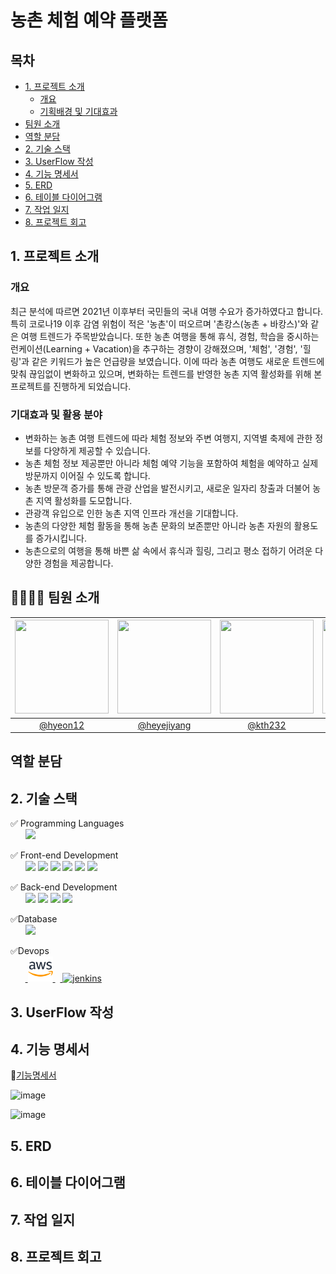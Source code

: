 # 농촌 체험 예약 플랫폼

## 목차

- [1. 프로젝트 소개](#1-프로젝트-소개)
    * [개요](#개요)
    * [기획배경 및 기대효과](#기획배경-및-기대효과)
- [팀원 소개](#팀원-소개)
- [역할 분담](#역할-분담)
- [2. 기술 스택](#2-기술-스택)
- [3. UserFlow 작성](#3-UserFlow-작성)
- [4. 기능 명세서](#4-기능-명세서)
- [5. ERD](#5-ERD)
- [6. 테이블 다이어그램](#6-테이블-다이어그램)
- [7. 작업 일지](#7-작업-일지)
- [8. 프로젝트 회고](#8-프로젝트-회고)

## 1. 프로젝트 소개

### 개요

최근 분석에 따르면 2021년 이후부터 국민들의 국내 여행 수요가 증가하였다고 합니다. 특히 코로나19 이후 감염 위험이 적은 '농촌'이 떠오르며 '촌캉스(농촌 + 바캉스)'와 같은 여행 트렌드가 주목받았습니다. 또한 농촌 여행을 통해 휴식, 경험, 학습을 중시하는 런케이션(Learning + Vacation)을 추구하는 경향이 강해졌으며, '체험', '경험', '힐링'과 같은 키워드가 높은 언급량을 보였습니다. 이에 따라 농촌 여행도 새로운 트렌드에 맞춰 끊임없이 변화하고 있으며, 변화하는 트렌드를 반영한 농촌 지역 활성화를 위해 본 프로젝트를 진행하게 되었습니다.

### 기대효과 및 활용 분야

- 변화하는 농촌 여행 트렌드에 따라 체험 정보와 주변 여행지, 지역별 축제에 관한 정보를 다양하게 제공할 수 있습니다.
- 농촌 체험 정보 제공뿐만 아니라 체험 예약 기능을 포함하여 체험을 예약하고 실제 방문까지 이어질 수 있도록 합니다.
- 농촌 방문객 증가를 통해 관광 산업을 발전시키고, 새로운 일자리 창출과 더불어 농촌 지역 활성화를 도모합니다.
- 관광객 유입으로 인한 농촌 지역 인프라 개선을 기대합니다.
- 농촌의 다양한 체험 활동을 통해 농촌 문화의 보존뿐만 아니라 농촌 자원의 활용도를 증가시킵니다.
- 농촌으로의 여행을 통해 바쁜 삶 속에서 휴식과 힐링, 그리고 평소 접하기 어려운 다양한 경험을 제공합니다.

## 👨‍👩‍👧‍👦 팀원 소개
|<img src="https://avatars.githubusercontent.com/u/163953938?v=4" width="150" height="150"/>|<img src="https://avatars.githubusercontent.com/u/132132524?v=4" width="150" height="150"/>|<img src="https://avatars.githubusercontent.com/u/136600208?v=4" width="150" height="150"/>|<img src="https://avatars.githubusercontent.com/u/154653812?v=4" width="150" height="150"/>|<img src="https://avatars.githubusercontent.com/u/163940532?v=4" width="150" height="150"/>|<img src="https://avatars.githubusercontent.com/u/164159618?v=4" width="150" height="150"/>|<img src="https://avatars.githubusercontent.com/u/163953803?v=4" width="150" height="150"/>|
|:-:|:-:|:-:|:-:|:-:|:-:|:-:|
|[@hyeon12](https://github.com/hyeon12)|[@heyejiyang](https://github.com/heyejiyang)|[@kth232](https://github.com/kth232)|[@soeunl](https://github.com/soeunl)|[@siwon9](https://github.com/siwon9)|[@Yunda0204](https://github.com/Yunda0204)|[@beom33](https://github.com/beom33)|
## 역할 분담

## 2. 기술 스택

✅ Programming Languages
<br>
&nbsp;&nbsp;&nbsp;&nbsp;&nbsp;&nbsp;<img src="https://img.shields.io/badge/java-007396?style=for-the-badge&logo=java&logoColor=white">

✅ Front-end Development <br>
&nbsp;&nbsp;&nbsp;&nbsp;&nbsp;&nbsp;<img src="https://img.shields.io/badge/html5-E34F26?style=for-the-badge&logo=html5&logoColor=white">
<img src="https://img.shields.io/badge/css-1572B6?style=for-the-badge&logo=css3&logoColor=white">
<img src="https://img.shields.io/badge/javascript-F7DF1E?style=for-the-badge&logo=javascript&logoColor=black">
<img src="https://img.shields.io/badge/react-61DAFB?style=for-the-badge&logo=react&logoColor=black">
<img src="https://img.shields.io/badge/bootstrap-7952B3?style=for-the-badge&logo=bootstrap&logoColor=white">
<img src="https://img.shields.io/badge/Thymeleaf-005F0F?style=for-the-badge&logo=Thymeleaf&logoColor=white">

✅ Back-end Development <br>
&nbsp;&nbsp;&nbsp;&nbsp;&nbsp;&nbsp;<img src="https://img.shields.io/badge/spring-6DB33F?style=for-the-badge&logo=spring&logoColor=white">
<img src="https://img.shields.io/badge/springboot-6DB33F?style=for-the-badge&logo=springboot&logoColor=white">
<img src="https://img.shields.io/badge/Spring Security-6DB33F?style=for-the-badge&logo=Spring Security&logoColor=white">
<img src="https://img.shields.io/badge/gradle-02303A?style=for-the-badge&logo=gradle&logoColor=white">

✅Database <br>
&nbsp;&nbsp;&nbsp;&nbsp;&nbsp;&nbsp;<img src="https://img.shields.io/badge/oracle-F80000?style=for-the-badge&logo=oracle&logoColor=white">

✅Devops <br>
&nbsp;&nbsp;&nbsp;&nbsp;&nbsp;&nbsp;<a href="https://aws.amazon.com" target="_blank" rel="noreferrer"> <img src="https://raw.githubusercontent.com/devicons/devicon/master/icons/amazonwebservices/amazonwebservices-original-wordmark.svg" alt="aws" width="40" height="40"/> </a>
&nbsp;&nbsp;<a href="https://www.jenkins.io" target="_blank" rel="noreferrer"> <img src="https://www.vectorlogo.zone/logos/jenkins/jenkins-icon.svg" alt="jenkins" width="40" height="40"/> </a>

## 3. UserFlow 작성

## 4. 기능 명세서
📄[기능명세서](https://www.notion.so/c9d367c479054e918154883713dd2164?pvs=4)

![image](https://github.com/user-attachments/assets/024778f6-833f-4562-bd62-6c98e15b3b42)

![image](https://github.com/user-attachments/assets/bda8d0e4-eb92-4f2b-975d-f4193eaafd57)


## 5. ERD

## 6. 테이블 다이어그램

## 7. 작업 일지

## 8. 프로젝트 회고

<!--

**Here are some ideas to get you started:**

🙋‍♀️ A short introduction - what is your organization all about?
🌈 Contribution guidelines - how can the community get involved?
👩‍💻 Useful resources - where can the community find your docs? Is there anything else the community should know?
🍿 Fun facts - what does your team eat for breakfast?
🧙 Remember, you can do mighty things with the power of [Markdown](https://docs.github.com/github/writing-on-github/getting-started-with-writing-and-formatting-on-github/basic-writing-and-formatting-syntax)
-->
